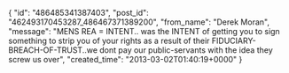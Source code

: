  {
   "id": "486485341387403",
   "post_id": "462493170453287_486467371389200",
   "from_name": "Derek Moran",
   "message": "MENS REA = INTENT.. was the INTENT of getting you to sign something to strip you of your rights as a result of their FIDUCIARY-BREACH-OF-TRUST..we dont pay our public-servants with the idea they screw us over",
   "created_time": "2013-03-02T01:40:19+0000"
 }
